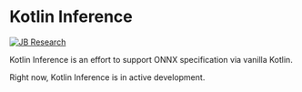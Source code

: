 # Kotlin Inference
[![JB Research](https://jb.gg/badges/research-flat-square.svg)](https://research.jetbrains.org/)

Kotlin Inference is an effort to support ONNX specification via vanilla Kotlin.

Right now, Kotlin Inference is in active development.
